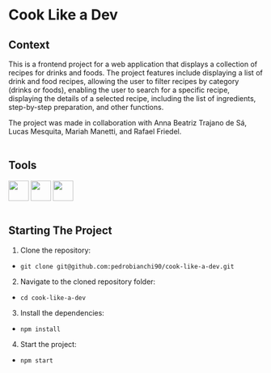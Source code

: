 # Cook Like a Dev

## Context

This is a frontend project for a web application that displays a collection of recipes for drinks and foods. The project features include displaying a list of drink and food recipes, allowing the user to filter recipes by category (drinks or foods), enabling the user to search for a specific recipe, displaying the details of a selected recipe, including the list of ingredients, step-by-step preparation, and other functions.

The project was made in collaboration with Anna Beatriz Trajano de Sá, Lucas Mesquita, Mariah Manetti, and Rafael Friedel.<br><br>

## Tools
 <div style="display: inline_block">
    <img align="center" height="40" width="40" src="https://cdn.jsdelivr.net/gh/devicons/devicon/icons/javascript/javascript-plain.svg">
    <img align="center" height="40" width="40" src="https://cdn.jsdelivr.net/gh/devicons/devicon/icons/css3/css3-plain.svg">
    <img align="center" height="40" width="40" src="https://cdn.jsdelivr.net/gh/devicons/devicon/icons/react/react-original.svg">
  </div>
  <br>
  
## Starting The Project

1. Clone the repository:
  * ```git clone git@github.com:pedrobianchi90/cook-like-a-dev.git```
2. Navigate to the cloned repository folder:
  * ```cd cook-like-a-dev```
3. Install the dependencies:
  * ```npm install```
4. Start the project:
  * ```npm start```


